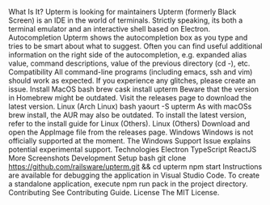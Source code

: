 What Is It? Upterm is looking for maintainers Upterm (formerly Black Screen) is an IDE in the world of terminals. Strictly speaking, its both a terminal emulator and an interactive shell based on Electron. Autocompletion Upterm shows the autocompletion box as you type and tries to be smart about what to suggest. Often you can find useful additional information on the right side of the autocompletion, e.g. expanded alias value, command descriptions, value of the previous directory (cd -), etc. Compatibility All command-line programs (including emacs, ssh and vim) should work as expected. If you experience any glitches, please create an issue. Install MacOS bash brew cask install upterm Beware that the version in Homebrew might be outdated. Visit the releases page to download the latest version. Linux (Arch Linux) bash yaourt -S upterm As with macOSs brew install, the AUR may also be outdated. To install the latest version, refer to the install guide for Linux (Others). Linux (Others) Download and open the AppImage file from the releases page. Windows Windows is not officially supported at the moment. The Windows Support Issue explains potential experimental support. Technologies Electron TypeScript ReactJS More Screenshots Development Setup bash git clone https://github.com/railsware/upterm.git && cd upterm npm start Instructions are available for debugging the application in Visual Studio Code. To create a standalone application, execute npm run pack in the project directory. Contributing See Contributing Guide. License The MIT License.